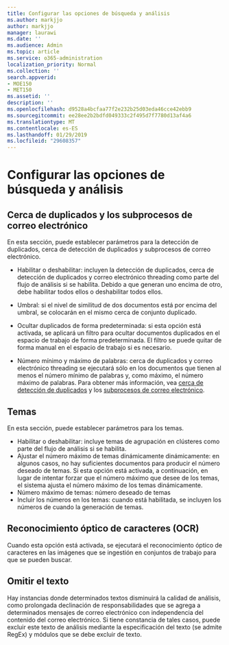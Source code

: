 ```yaml
---
title: Configurar las opciones de búsqueda y análisis
ms.author: markjjo
author: markjjo
manager: laurawi
ms.date: ''
ms.audience: Admin
ms.topic: article
ms.service: o365-administration
localization_priority: Normal
ms.collection: ''
search.appverid:
- MOE150
- MET150
ms.assetid: ''
description: ''
ms.openlocfilehash: d9528a4bcfaa77f2e232b25d03eda46cce42ebb9
ms.sourcegitcommit: ee28ee2b2bdfd049333c2f495d7f7780d13af4a6
ms.translationtype: MT
ms.contentlocale: es-ES
ms.lasthandoff: 01/29/2019
ms.locfileid: "29608357"
---
```

# <a name="configure-search-and-analytics-settings"></a>Configurar las opciones de búsqueda y análisis


## <a name="near-duplicates-and-email-threading"></a>Cerca de duplicados y los subprocesos de correo electrónico

En esta sección, puede establecer parámetros para la detección de duplicados, cerca de detección de duplicados y subprocesos de correo electrónico.

- Habilitar o deshabilitar: incluyen la detección de duplicados, cerca de detección de duplicados y correo electrónico threading como parte del flujo de análisis si se habilita. Debido a que generan uno encima de otro, debe habilitar todos ellos o deshabilitar todos ellos.

- Umbral: si el nivel de similitud de dos documentos está por encima del umbral, se colocarán en el mismo cerca de conjunto duplicado.

- Ocultar duplicados de forma predeterminada: si esta opción está activada, se aplicará un filtro para ocultar documentos duplicados en el espacio de trabajo de forma predeterminada. El filtro se puede quitar de forma manual en el espacio de trabajo si es necesario.

- Número mínimo y máximo de palabras: cerca de duplicados y correo electrónico threading se ejecutará sólo en los documentos que tienen al menos el número mínimo de palabras y, como máximo, el número máximo de palabras. Para obtener más información, vea [cerca de detección de duplicados](near-duplicates.md) y los [subprocesos de correo electrónico](email-threading.md).

## <a name="themes"></a>Temas

En esta sección, puede establecer parámetros para los temas.

- Habilitar o deshabilitar: incluye temas de agrupación en clústeres como parte del flujo de análisis si se habilita.
- Ajustar el número máximo de temas dinámicamente dinámicamente: en algunos casos, no hay suficientes documentos para producir el número deseado de temas. Si esta opción está activada, a continuación, en lugar de intentar forzar que el número máximo que desee de los temas, el sistema ajusta el número máximo de los temas dinámicamente.
- Número máximo de temas: número deseado de temas
- Incluir los números en los temas: cuando está habilitada, se incluyen los números de cuando la generación de temas.  

## <a name="optical-character-recognition-ocr"></a>Reconocimiento óptico de caracteres (OCR)

Cuando esta opción está activada, se ejecutará el reconocimiento óptico de caracteres en las imágenes que se ingestión en conjuntos de trabajo para que se pueden buscar.

## <a name="ignore-text"></a>Omitir el texto

Hay instancias donde determinados textos disminuirá la calidad de análisis, como prolongada declinación de responsabilidades que se agrega a determinados mensajes de correo electrónico con independencia del contenido del correo electrónico. Si tiene constancia de tales casos, puede excluir este texto de análisis mediante la especificación del texto (se admite RegEx) y módulos que se debe excluir de texto.